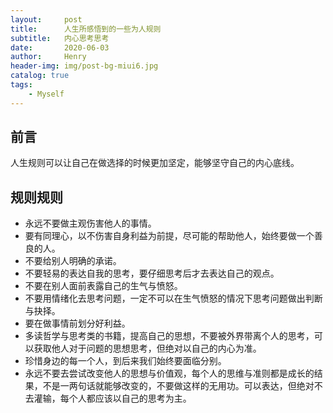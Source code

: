 ```yaml
---
layout:     post
title:      人生所感悟到的一些为人规则
subtitle:   内心思考思考
date:       2020-06-03
author:     Henry
header-img: img/post-bg-miui6.jpg
catalog: true
tags:
    - Myself
---
```



## 前言

人生规则可以让自己在做选择的时候更加坚定，能够坚守自己的内心底线。

## 规则规则

- 永远不要做主观伤害他人的事情。
- 要有同理心，以不伤害自身利益为前提，尽可能的帮助他人，始终要做一个善良的人。
- 不要给别人明确的承诺。
- 不要轻易的表达自我的思考，要仔细思考后才去表达自己的观点。
- 不要在别人面前表露自己的生气与愤怒。
- 不要用情绪化去思考问题，一定不可以在生气愤怒的情况下思考问题做出判断与抉择。
- 要在做事情前划分好利益。
- 多读哲学与思考类的书籍，提高自己的思想，不要被外界带离个人的思考，可以获取他人对于问题的思想思考，但绝对以自己的内心为准。
- 珍惜身边的每一个人，到后来我们始终要面临分别。
- 永远不要去尝试改变他人的思想与价值观，每个人的思维与准则都是成长的结果，不是一两句话就能够改变的，不要做这样的无用功。可以表达，但绝对不去灌输，每个人都应该以自己的思考为主。